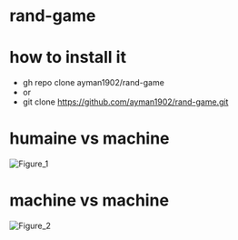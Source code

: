 # rand-game
# how to install it
- gh repo clone ayman1902/rand-game
- or
- git clone https://github.com/ayman1902/rand-game.git

# humaine vs machine
![Figure_1](https://user-images.githubusercontent.com/49163010/101910907-eb746c00-3bbf-11eb-9d07-1e6b202f8360.png)

# machine vs machine
![Figure_2](https://user-images.githubusercontent.com/49163010/101910927-f0392000-3bbf-11eb-8476-0769bcc78ab7.png)
